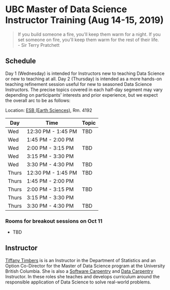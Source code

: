# UBC Master of Data Science<br/>Instructor Training (Aug 14-15, 2019)

<blockquote>
If you build someone a fire, you'll keep them warm for a night.
If you set someone on fire, you'll keep them warm for the rest of their life.
<br/>
- Sir Terry Pratchett
</blockquote>


## Schedule

Day 1 (Wednesday) is intended for Instructors new to teaching Data Science or new to teaching at all. Day 2 (Thursday) is intended as a more hands-on teaching refinement session useful for new to seasoned Data Science Instructors. The precise topics covered in each half-day segment may vary depending on participants' interests and prior experience, but we expect the overall arc to be as follows:

Location: [ESB (Earth Sciences)](http://maps.ubc.ca/PROD/index_detail.php?show=y,n,n,n,n,y&bldg2Search=&locat1=225), Rm. 4192

| Day | Time | Topic | 
|-----|------|-------|
| Wed | 12:30 PM - 1:45 PM | TBD |
| Wed | 1:45 PM - 2:00 PM |  | Coffee break |
| Wed | 2:00 PM - 3:15 PM | TBD |
| Wed | 3:15 PM - 3:30 PM |  | Coffee break |
| Wed | 3:30 PM - 4:30 PM | TBD |
| Thurs | 12:30 PM - 1:45 PM | TBD |
| Thurs | 1:45 PM - 2:00 PM |  | Coffee break |
| Thurs | 2:00 PM - 3:15 PM | TBD |
| Thurs | 3:15 PM - 3:30 PM |  | Coffee break |
| Thurs | 3:30 PM - 4:30 PM | TBD |

### Rooms for breakout sessions on Oct 11
- TBD

## Instructor

[Tiffany Timbers](https://www.tiffanytimbers.com) is is an Instructor in the Department of Statistics and an Option Co-Director for the Master of Data Science program at the University British Columbia. She is also a [Software Carpentry](https://software-carpentry.org) and [Data Carpentry](https://datacarpentry.org) Instructor. In these roles she teaches and develops curriculum around the responsible application of Data Science to solve real-world problems.
